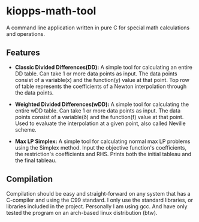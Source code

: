 # kiopps-math-tool
A command line application written in pure C for special math calculations and operations. 

## Features
- **Classic Divided Differences(DD):** A simple tool for calculating an entire DD table. Can take 1 or more data points as input. The data points consist of a variable(x) and the function(y) value at that point. Top row of table represents the coefficients of a Newton interpolation through the data points.

- **Weighted Divided Differences(wDD):** A simple tool for calculating the entire wDD table. Can take 1 or more data points as input. The data points consist of a variable(δ) and the function(f) value at that point. Used to evaluate the interpolation at a given point, also called Neville scheme.

- **Max LP Simplex:** A simple tool for calculating normal max LP problems using the Simplex method. Input the objective function's coefficients, the restriction's coefficients and RHS. Prints both the initial tableau and the final tableau. 

## Compilation
Compilation should be easy and straight-forward on any system that has a C-compiler and using the C99 standard. I only use the standard libraries, or libraries included in the project. Personally I am using gcc. And have only tested the program on an arch-based linux distribution (btw).

